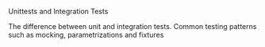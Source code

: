 Unittests and Integration Tests

The difference between unit and integration tests.
Common testing patterns such as mocking, parametrizations and fixtures
